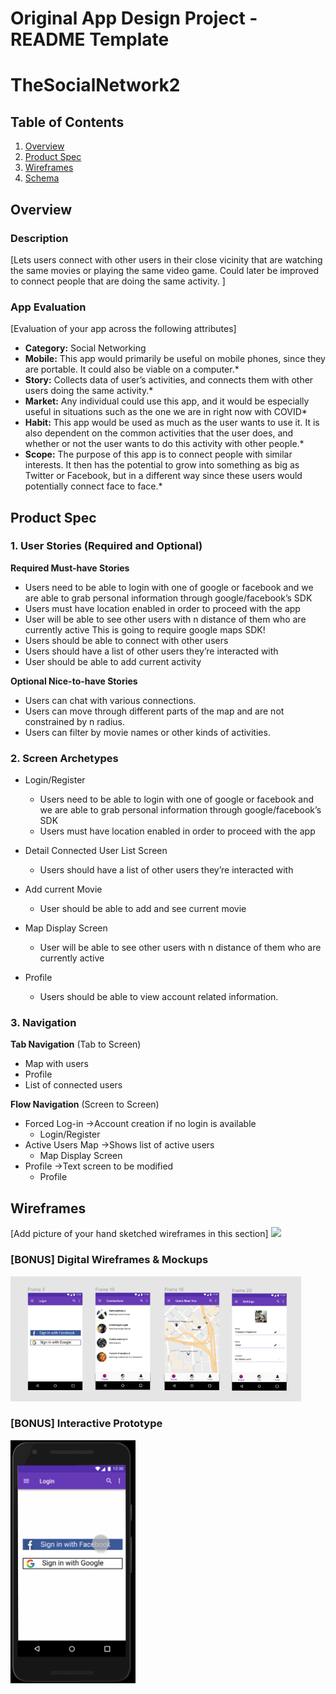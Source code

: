 Original App Design Project - README Template
===

# TheSocialNetwork2

## Table of Contents
1. [Overview](#Overview)
1. [Product Spec](#Product-Spec)
1. [Wireframes](#Wireframes)
2. [Schema](#Schema)

## Overview
### Description
[Lets users connect with other users in their close vicinity that are watching the same movies or playing the same video game. Could later be improved to connect people that are doing the same activity. ]

### App Evaluation
[Evaluation of your app across the following attributes]
- **Category:** Social Networking
- **Mobile:** This app would primarily be useful on mobile phones, since they are portable. It could also be viable on a computer.* 
- **Story:** Collects data of user’s activities, and connects them with other users doing the same activity.*
- **Market:** Any individual could use this app, and it would be especially useful in situations such as the one we are in right now with COVID*
- **Habit:** This app would be used as much as the user wants to use it. It is also dependent on the common activities that the user does, and whether or not the user wants to do this activity with other people.*
- **Scope:** The purpose of this app is to connect people with similar interests. It then has the potential to grow into something as big as Twitter or Facebook, but in a different way since these users would potentially connect face to face.*

## Product Spec

### 1. User Stories (Required and Optional)

**Required Must-have Stories**

* Users need to be able to login with one of google or facebook and we are able to grab personal information through google/facebook’s SDK
* Users must have location enabled in order to proceed with the app
* User will be able to see other users with n distance of them who are currently active
This is going to require google maps SDK!
* Users should be able to connect with other users
* Users should have a list of other users they’re interacted with
* User should be able to add current activity

**Optional Nice-to-have Stories**

* Users can chat with various connections. 
* Users can move through different parts of the map and are not constrained by n radius. 
* Users can filter by movie names or other kinds of activities. 

### 2. Screen Archetypes

* Login/Register
   * Users need to be able to login with one of google or facebook and we are able to grab personal information through google/facebook’s SDK
   * Users must have location enabled in order to proceed with the app

* Detail Connected User List Screen
   * Users should have a list of other users they’re interacted with

* Add current Movie
   * User should be able to add and see current movie

* Map Display Screen
   * User will be able to see other users with n distance of them who are currently active

* Profile
   * Users should be able to view account related information. 

### 3. Navigation

**Tab Navigation** (Tab to Screen)

* Map with users
* Profile
* List of connected users

**Flow Navigation** (Screen to Screen)

* Forced Log-in ->Account creation if no login is available
   * Login/Register
* Active Users Map ->Shows list of active users
   * Map Display Screen
* Profile ->Text screen to be modified
   * Profile

## Wireframes
[Add picture of your hand sketched wireframes in this section]
<img src="YOUR_WIREFRAME_IMAGE_URL" width=600>

### [BONUS] Digital Wireframes & Mockups
<img src="https://github.com/TheSocialNetwork2/legendary-eureka/blob/main/WireFrames_v1.PNG" height=200>

### [BONUS] Interactive Prototype
<img src="https://github.com/TheSocialNetwork2/legendary-eureka/blob/main/project_prototype_v1.gif" width=200>

